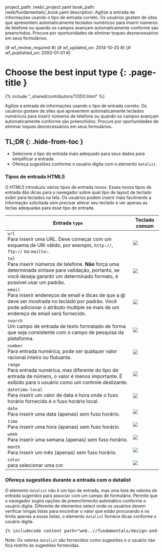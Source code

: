 project_path: /web/_project.yaml
book_path: /web/fundamentals/_book.yaml
description: Agilize a entrada de informações usando o tipo de entrada correto. Os usuários gostam de sites que apresentem automaticamente teclados numéricos para inserir números de telefone ou quando os campos avançam automaticamente conforme são preenchidos. Procure por oportunidades de eliminar toques desnecessários em seus formulários.

{# wf_review_required #}
{# wf_updated_on: 2014-10-20 #}
{# wf_published_on: 2000-01-01 #}

# Choose the best input type {: .page-title }

{% include "_shared/contributors/TODO.html" %}


Agilize a entrada de informações usando o tipo de entrada correto. Os usuários gostam de sites que apresentem automaticamente teclados numéricos para inserir números de telefone ou quando os campos avançam automaticamente conforme são preenchidos. Procure por oportunidades de eliminar toques desnecessários em seus formulários.


## TL;DR {: .hide-from-toc }
- Selecione o tipo de entrada mais adequado para seus dados para simplificar a entrada.
- Ofereça sugestões conforme o usuário digita com o elemento <code>datalist</code>.


### Tipos de entrada HTML5

O HTML5 introduziu vários tipos de entrada novos. Esses novos tipos de entrada dão dicas
para o navegador sobre qual tipo de layout de teclado exibir para teclados
na tela.  Os usuários podem inserir mais facilmente a informação solicitada sem
precisar alterar seu teclado e ver apenas as teclas adequadas para esse tipo de
entrada.

<table class="mdl-data-table mdl-js-data-table">
  <thead>
    <tr>
      <th data-th="Input type">Entrada <code>type</code></th>
      <th data-th="Typical keyboard">Teclado comum</th>
    </tr>
  </thead>
  <tbody>
    <tr>
      <td data-th="Input type">
        <code>url</code><br> Para inserir uma URL. Deve começar com um esquema de URI válido,
        por exemplo, <code>http://</code>, <code>ftp://</code> ou <code>mailto:</code>.
      </td>
      <td data-th="Typical keyboard">
        <img src="imgs/url-ios.png" srcset="imgs/url-ios.png 1x, imgs/url-ios-2x.png 2x">
      </td>
    </tr>
    <tr>
      <td data-th="Input type">
        <code>tel</code><br>Para inserir números de telefone. <b>Não</b>
        força uma determinada sintaxe para validação, portanto, se você deseja garantir
        um determinado formato, é possível usar um padrão.
      </td>
      <td data-th="Typical keyboard">
        <img src="imgs/tel-android.png" srcset="imgs/tel-android.png 1x, imgs/tel-android-2x.png 2x">
      </td>
    </tr>
    <tr>
      <td data-th="Input type">
        <code>email</code><br>Para inserir endereços de email e dicas de que
        a @ deve ser mostrada no teclado por padrão. Você pode adicionar o
        atributo multiple se mais de um endereço de email será fornecido.
      </td>
      <td data-th="Typical keyboard">
        <img src="imgs/email-android.png" srcset="imgs/email-android.png 1x, imgs/email-android-2x.png 2x">
      </td>
    </tr>
    <tr>
      <td data-th="Input type">
        <code>search</code><br>Um campo de entrada de texto formatado de forma que seja
        consistente com o campo de pesquisa da plataforma.
      </td>
      <td data-th="Typical keyboard">
        <img src="imgs/plain-ios.png" srcset="imgs/plain-ios.png 1x, imgs/plain-ios-2x.png 2x" class="keybimg">
      </td>
    </tr>
    <tr>
      <td data-th="Input type">
        <code>number</code><br>Para entrada numérica, pode ser qualquer valor
         racional inteiro ou flutuante.
      </td>
      <td data-th="Typical keyboard">
        <img src="imgs/number-android.png" srcset="imgs/number-android.png 1x, imgs/number-android-2x.png 2x" class="keybimg">
      </td>
    </tr>
    <tr>
      <td data-th="Input type">
        <code>range</code><br>Para entrada numérica, mas diferente do tipo de entrada
        de número, o valor é menos importante. É exibido para o usuário como um
        controle deslizante.
      </td>
      <td data-th="Typical keyboard">
        <img src="imgs/range-ios.png">
      </td>
    </tr>
    <tr>
      <td data-th="Input type">
        <code>datetime-local</code><br>Para inserir um valor de data e hora
        onde o fuso horário fornecido é o fuso horário local.
      </td>
      <td data-th="Typical keyboard">
        <img src="imgs/datetime-local-ios.png" srcset="imgs/datetime-local-ios.png 1x, imgs/datetime-local-ios-2x.png 2x">
      </td>
    </tr>
    <tr>
      <td data-th="Input type">
        <code>date</code><br>Para inserir uma data (apenas) sem fuso
        horário.
      </td>
      <td data-th="Typical keyboard">
        <img src="imgs/date-android.png" srcset="imgs/date-android.png 1x, imgs/date-android-2x.png 2x">
      </td>
    </tr>
    <tr>
      <td data-th="Input type">
        <code>time</code><br>Para inserir uma hora (apenas) sem fuso
        horário.
      </td>
      <td data-th="Typical keyboard">
        <img src="imgs/time-ios.png" srcset="imgs/time-ios.png 1x, imgs/time-ios-2x.png 2x">
      </td>
    </tr>
    <tr>
      <td data-th="Input type">
        <code>week</code><br>Para inserir uma semana (apenas) sem fuso 
        horário.
      </td>
      <td data-th="Typical keyboard">
        <img src="imgs/week-android.png" srcset="imgs/week-android.png 1x, imgs/week-android-2x.png 2x">
      </td>
    </tr>
    <tr>
      <td data-th="Input type">
        <code>month</code><br>Para inserir um mês (apenas) sem fuso 
        horário.
      </td>
      <td data-th="Typical keyboard">
        <img src="imgs/month-ios.png" srcset="imgs/month-ios.png 1x, imgs/month-ios-2x.png 2x">
      </td>
    </tr>
    <tr>
      <td data-th="Input type">
        <code>color</code><br>para selecionar uma cor.
      </td>
      <td data-th="Typical keyboard">
        <img src="imgs/color-android.png" srcset="imgs/color-android.png 1x, imgs/color-android-2x.png 2x">
      </td>
    </tr>
  </tbody>
</table>

### Ofereça sugestões durante a entrada com o datalist

O elemento `datalist` não é um tipo de entrada, mas uma lista de valores de entrada sugeridos
para associar com um campo de formulário. Permite que o navegador sugira opções de
preenchimento automático conforme o usuário digita. Diferente de elementos select onde os usuários devem verificar longas
listas para encontrar o valor que estão procurando e os limita apenas a essas
listas, o elemento `datalist` fornece dicas conforme o usuário digita.

<pre class="prettyprint">
{% includecode content_path="web..//fundamentals/design-and-ui/input/forms/_code/order.html" region_tag="datalist" %}
</pre>

<!-- TODO: Verify note type! -->
Note: Os valores <code>datalist</code> são fornecidos como sugestões e o usuário não fica restrito às sugestões fornecidas.


